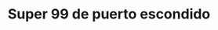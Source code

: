 ---
title: "Super 99 de puerto escondido"
url: /colon/super-99-de-puerto-escondido/
shop: Supermarkt
---
